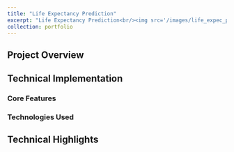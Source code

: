 ```yaml
---
title: "Life Expectancy Prediction"
excerpt: "Life Expectancy Prediction<br/><img src='/images/life_expec_pred.png'>"
collection: portfolio
---
```


## Project Overview

## Technical Implementation

### Core Features

### Technologies Used

## Technical Highlights
